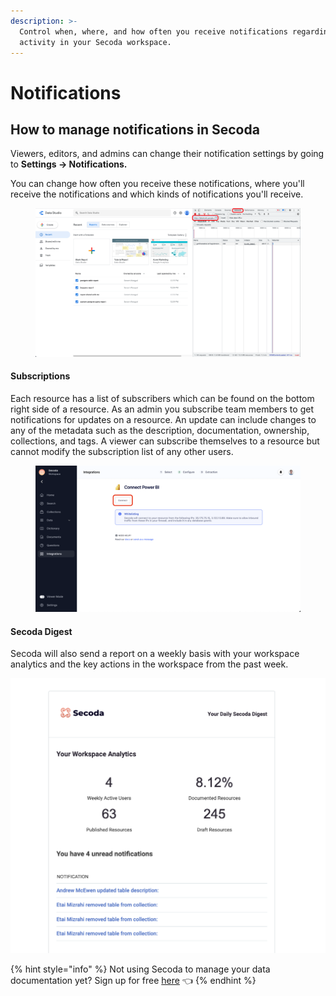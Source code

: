 ```yaml
---
description: >-
  Control when, where, and how often you receive notifications regarding the
  activity in your Secoda workspace.
---
```


# Notifications

## **How to manage notifications in Secoda** <a href="#h_3a4bfd6458" id="h_3a4bfd6458"></a>

Viewers, editors, and admins can change their notification settings by going to **Settings -> Notifications.**&#x20;

You can change how often you receive these notifications, where you'll receive the notifications and which kinds of notifications you'll receive.&#x20;

<figure><img src="../.gitbook/assets/image (1) (1).png" alt=""><figcaption></figcaption></figure>

#### Subscriptions

Each resource has a list of subscribers which can be found on the bottom right side of a resource. As an admin you subscribe team members to get notifications for updates on a resource. An update can include changes to any of the metadata such as the description, documentation, ownership, collections, and tags. A viewer can subscribe themselves to a resource but cannot modify the subscription list of any other users.

<figure><img src="../.gitbook/assets/image (2).png" alt=""><figcaption></figcaption></figure>

#### Secoda Digest

Secoda will also send a report on a weekly basis with your workspace analytics and the key actions in the workspace from the past week.

![](<../.gitbook/assets/Screen Shot 2022-04-10 at 11.48.23 AM.png>)

{% hint style="info" %}
Not using Secoda to manage your data documentation yet? Sign up for free [here](http://app.secoda.co/) 👈
{% endhint %}
